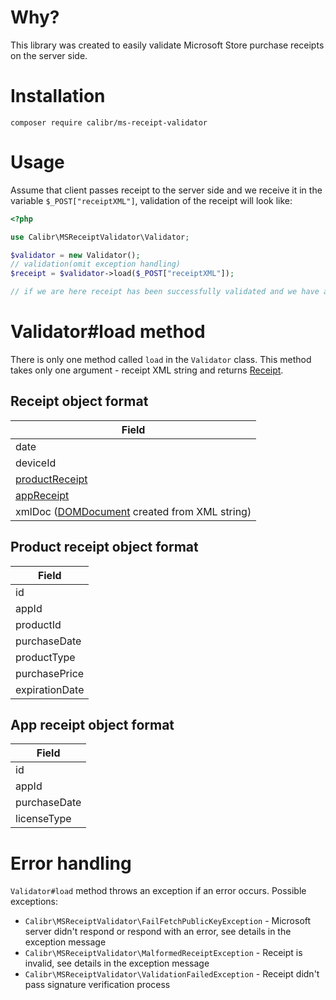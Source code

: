 # Why?

This library was created to easily validate Microsoft Store purchase receipts on the server side.

# Installation

`composer require calibr/ms-receipt-validator`

# Usage

Assume that client passes receipt to the server side and we receive it in the variable `$_POST["receiptXML"]`, validation of the receipt will look like:

```php
<?php

use Calibr\MSReceiptValidator\Validator;

$validator = new Validator();
// validation(omit exception handling)
$receipt = $validator->load($_POST["receiptXML"]);

// if we are here receipt has been successfully validated and we have all receipt data in the $receipt variable
```

# Validator#load method

There is only one method called `load` in the `Validator` class. This method takes only one argument - receipt XML string and returns [Receipt](#receipt).

<a id="receipt"></a>
## Receipt object format

| Field          |
|----------------|
| date           |
| deviceId       |
| [productReceipt](#product-receipt) |
| [appReceipt](#app-receipt)     |
| xmlDoc ([DOMDocument](http://php.net/manual/class.domdocument.php) created from XML string) |

<a id="product-receipt"></a>
## Product receipt object format

| Field          |
|----------------|
| id           |
| appId       |
| productId |
| purchaseDate  |
| productType         |
| purchasePrice         |
| expirationDate         |

## App receipt object format
<a id="app-receipt"></a>

| Field          |
|----------------|
| id           |
| appId       |
| purchaseDate |
| licenseType  |

# Error handling

`Validator#load` method throws an exception if an error occurs. Possible exceptions:

- `Calibr\MSReceiptValidator\FailFetchPublicKeyException` - Microsoft server didn't respond or respond with an error, see details in the exception message
- `Calibr\MSReceiptValidator\MalformedReceiptException` - Receipt is invalid, see details in the exception message
- `Calibr\MSReceiptValidator\ValidationFailedException` - Receipt didn't pass signature verification process
